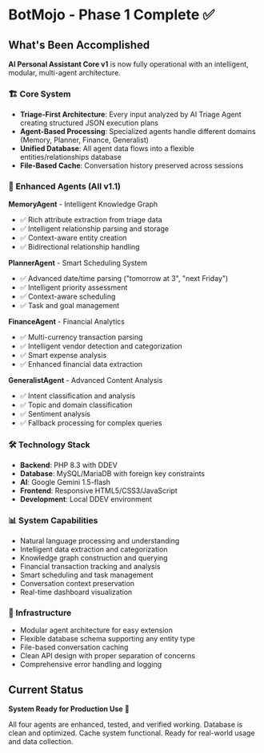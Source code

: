 # BotMojo - Phase 1 Complete ✅

## What's Been Accomplished

**AI Personal Assistant Core v1** is now fully operational with an intelligent, modular, multi-agent architecture.

### 🏗️ Core System
- **Triage-First Architecture**: Every input analyzed by AI Triage Agent creating structured JSON execution plans
- **Agent-Based Processing**: Specialized agents handle different domains (Memory, Planner, Finance, Generalist)
- **Unified Database**: All agent data flows into a flexible entities/relationships database
- **File-Based Cache**: Conversation history preserved across sessions

### 🤖 Enhanced Agents (All v1.1)

**MemoryAgent** - Intelligent Knowledge Graph
- ✅ Rich attribute extraction from triage data
- ✅ Intelligent relationship parsing and storage
- ✅ Context-aware entity creation
- ✅ Bidirectional relationship handling

**PlannerAgent** - Smart Scheduling System
- ✅ Advanced date/time parsing ("tomorrow at 3", "next Friday")
- ✅ Intelligent priority assessment
- ✅ Context-aware scheduling
- ✅ Task and goal management

**FinanceAgent** - Financial Analytics
- ✅ Multi-currency transaction parsing
- ✅ Intelligent vendor detection and categorization
- ✅ Smart expense analysis
- ✅ Enhanced financial data extraction

**GeneralistAgent** - Advanced Content Analysis
- ✅ Intent classification and analysis
- ✅ Topic and domain classification
- ✅ Sentiment analysis
- ✅ Fallback processing for complex queries

### 🛠️ Technology Stack
- **Backend**: PHP 8.3 with DDEV
- **Database**: MySQL/MariaDB with foreign key constraints
- **AI**: Google Gemini 1.5-flash
- **Frontend**: Responsive HTML5/CSS3/JavaScript
- **Development**: Local DDEV environment

### 📊 System Capabilities
- Natural language processing and understanding
- Intelligent data extraction and categorization
- Knowledge graph construction and querying
- Financial transaction tracking and analysis
- Smart scheduling and task management
- Conversation context preservation
- Real-time dashboard visualization

### 🔧 Infrastructure
- Modular agent architecture for easy extension
- Flexible database schema supporting any entity type
- File-based conversation caching
- Clean API design with proper separation of concerns
- Comprehensive error handling and logging

## Current Status
**System Ready for Production Use** 🚀

All four agents are enhanced, tested, and verified working. Database is clean and optimized. Cache system functional. Ready for real-world usage and data collection.
